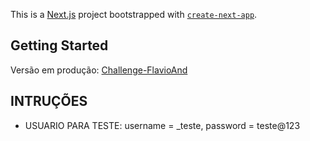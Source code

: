 This is a [Next.js](https://nextjs.org/) project bootstrapped with [`create-next-app`](https://github.com/vercel/next.js/tree/canary/packages/create-next-app).

## Getting Started

Versão em produção: [Challenge-FlavioAnd](https://challenge-nextjs-wheat.vercel.app/)

## INTRUÇÕES

- USUARIO PARA TESTE: username = \_teste, password = teste@123
